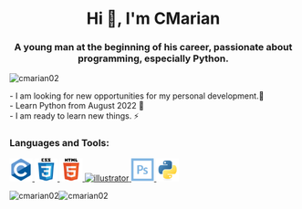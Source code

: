 
<h1 align="center">Hi 👋, I'm CMarian</h1>
<h3 align="center">A young man at the beginning of his career, passionate about programming, especially Python.</h3>
<p align="left"> <img src="https://komarev.com/ghpvc/?username=cmarian02&label=Profile%20views&color=e97c16&style=flat" alt="cmarian02" /> </p>
- I am looking for new opportunities for my personal development.👀<br>
- Learn Python from August 2022 📅<br>
- I am ready to learn new things. ⚡<br>

<h3 align="left">Languages and Tools:</h3>
<p align="left"> <a href="https://www.cprogramming.com/" target="_blank" rel="noreferrer"> <img src="https://raw.githubusercontent.com/devicons/devicon/master/icons/c/c-original.svg" alt="c" width="40" height="40"/> </a> <a href="https://www.w3schools.com/css/" target="_blank" rel="noreferrer"> <img src="https://raw.githubusercontent.com/devicons/devicon/master/icons/css3/css3-original-wordmark.svg" alt="css3" width="40" height="40"/> </a> <a href="https://www.w3.org/html/" target="_blank" rel="noreferrer"> <img src="https://raw.githubusercontent.com/devicons/devicon/master/icons/html5/html5-original-wordmark.svg" alt="html5" width="40" height="40"/> </a> <a href="https://www.adobe.com/in/products/illustrator.html" target="_blank" rel="noreferrer"> <img src="https://www.vectorlogo.zone/logos/adobe_illustrator/adobe_illustrator-icon.svg" alt="illustrator" width="40" height="40"/> </a> <a href="https://www.photoshop.com/en" target="_blank" rel="noreferrer"> <img src="https://raw.githubusercontent.com/devicons/devicon/master/icons/photoshop/photoshop-line.svg" alt="photoshop" width="40" height="40"/> </a> <a href="https://www.python.org" target="_blank" rel="noreferrer"> <img src="https://raw.githubusercontent.com/devicons/devicon/master/icons/python/python-original.svg" alt="python" width="40" height="40"/> </a> </p>

<p><img align="left" src="https://github-readme-stats.vercel.app/api/top-langs?username=cmarian02&show_icons=true&theme=dark&locale=en&layout=compact" alt="cmarian02" /></p>
<p><img align="left" src="https://github-readme-streak-stats.herokuapp.com/?user=cmarian02&theme=dark" alt="cmarian02" /></p>
